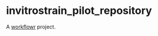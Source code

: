 # invitrostrain_pilot_repository

A [workflowr][] project.

[workflowr]: https://github.com/jdblischak/workflowr
